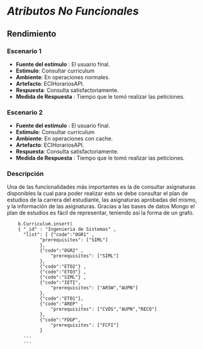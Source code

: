 # ***Atributos No Funcionales*** 

## Rendimiento 
### Escenario 1 
* **Fuente del estímulo** : El usuario final. 
* **Estimulo**: Consultar curriculum 
* **Ambiente**: En operaciones normales. 
* **Artefacto**: ECIHorariosAPI.
* **Respuesta**: Consulta satisfactoriamente.
* **Medida de Respuesta** : Tiempo que le tomó realizar las peticiones.  

### Escenario 2
* **Fuente del estímulo** : El usuario final. 
* **Estimulo**: Consultar curriculum 
* **Ambiente**: En operaciones con cache. 
* **Artefacto**: ECIHorariosAPI.
* **Respuesta**: Consulta satisfactoriamente.
* **Medida de Respuesta** : Tiempo que le tomó realizar las peticiones.

### Descripción 
Una de las funcionalidades más importantes es la de consultar asignaturas disponibles la cual para poder realizar esto se debe consultar el plan de estudios de la carrera del estudiante, las asignaturas aprobadas del mismo,  y la información de las asignaturas. Gracias a las bases de datos Mongo el plan de estudios es fácil de representar, teniendo así la forma de un grafo.  

``` 
    b.Curriculum.insert(
	{ "_id" : "Ingenieria de Sistemas" ,
	  "list": [ {"code":"OGR1" , 
			"prerequisites": ["SIML"]
			},
			{"code":"OGR2" ,
				"prerequisites": ["SIML"]	
			}, 
			{"code":"ETO2"} ,
			{"code":"ETO3"} ,
			{"code":"SIML"} ,
			{"code":"IETI",
				"prerequisites": ["ARSW","AUPN"]
			}, 
			{"code":"ETO1"}, 
			{"code":"AREP" ,
				"prerequisites": ["CVDS","AUPN","RECO"]
			}, 
			{"code":"FDGP",
				"prerequisites": ["FCFI"]
			}
      ...
      ...
```


